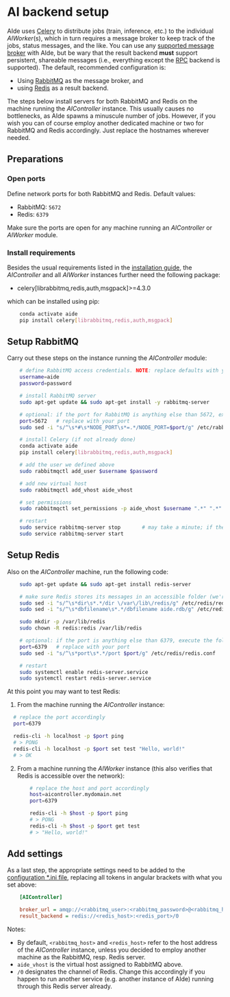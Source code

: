 # AI backend setup

AIde uses [Celery](http://www.celeryproject.org) to distribute jobs (train, inference, etc.) to the individual _AIWorker_(s), which in turn requires a message broker to keep track of the jobs, status messages, and the like.
You can use any [supported message broker](http://docs.celeryproject.org/en/latest/getting-started/brokers/index.html) with AIde, but be wary that the result backend **must** support persistent, shareable messages (i.e., everything except the [RPC](https://docs.celeryproject.org/en/latest/internals/reference/celery.backends.rpc.html) backend is supported). The default, recommended configuration is:
* Using [RabbitMQ](http://docs.celeryproject.org/en/latest/getting-started/brokers/rabbitmq.html) as the message broker, and
* using [Redis](https://docs.celeryproject.org/en/latest/getting-started/brokers/redis.html#results) as a result backend.


The steps below install servers for both RabbitMQ and Redis on the machine running the _AIController_ instance. This usually causes no bottlenecks, as AIde spawns a minuscule number of jobs. However, if you wish you can of course employ another dedicated machine or two for RabbitMQ and Redis accordingly. Just replace the hostnames wherever needed.


## Preparations

### Open ports

Define network ports for both RabbitMQ and Redis. Default values:
* RabbitMQ: `5672`
* Redis: `6379`

Make sure the ports are open for any machine running an _AIController_ or _AIWorker_ module.


### Install requirements

Besides the usual requirements listed in the [installation guide](install.md/#requirements), the _AIController_ and all _AIWorker_ instances further need the following package:
* celery[librabbitmq,redis,auth,msgpack]>=4.3.0

which can be installed using pip:
```bash
    conda activate aide
    pip install celery[librabbitmq,redis,auth,msgpack]
```



## Setup RabbitMQ

Carry out these steps on the instance running the _AIController_ module:
```bash
    # define RabbitMQ access credentials. NOTE: replace defaults with your own values
    username=aide
    password=password

    # install RabbitMQ server
    sudo apt-get update && sudo apt-get install -y rabbitmq-server

    # optional: if the port for RabbitMQ is anything else than 5672, execute the following line:
    port=5672   # replace with your port
    sudo sed -i "s/^\s*#\s*NODE_PORT\s*=.*/NODE_PORT=$port/g" /etc/rabbitmq/rabitmq-env.conf

    # install Celery (if not already done)
    conda activate aide
    pip install celery[librabbitmq,redis,auth,msgpack]

    # add the user we defined above
    sudo rabbitmqctl add_user $username $password

    # add new virtual host
    sudo rabbitmqctl add_vhost aide_vhost

    # set permissions
    sudo rabbitmqctl set_permissions -p aide_vhost $username ".*" ".*" ".*"

    # restart
    sudo service rabbitmq-server stop       # may take a minute; if the command hangs: sudo pkill -KILL -u rabbitmq
    sudo service rabbitmq-server start
```



## Setup Redis

Also on the _AIController_ machine, run the following code:
```bash
    sudo apt-get update && sudo apt-get install redis-server

    # make sure Redis stores its messages in an accessible folder (we're using /var/lib/redis/aide.rdb here)
    sudo sed -i "s/^\s*dir\s*.*/dir \/var\/lib\/redis/g" /etc/redis/redis.conf
    sudo sed -i "s/^\s*dbfilename\s*.*/dbfilename aide.rdb/g" /etc/redis/redis.conf

    sudo mkdir -p /var/lib/redis
    sudo chown -R redis:redis /var/lib/redis

    # optional: if the port is anything else than 6379, execute the following line:
    port=6379   # replace with your port
    sudo sed -i "s/^\s*port\s*.*/port $port/g" /etc/redis/redis.conf

    # restart
    sudo systemctl enable redis-server.service
    sudo systemctl restart redis-server.service
```


At this point you may want to test Redis:
1. From the machine running the _AIController_ instance:
  ```bash
    # replace the port accordingly
    port=6379

    redis-cli -h localhost -p $port ping
    # > PONG
    redis-cli -h localhost -p $port set test "Hello, world!"
    # > OK
  ```

2. From a machine running the _AIWorker_ instance (this also verifies that Redis is accessible over the network):
    ```bash
        # replace the host and port accordingly
        host=aicontroller.mydomain.net
        port=6379

        redis-cli -h $host -p $port ping
        # > PONG
        redis-cli -h $host -p $port get test
        # > "Hello, world!"
    ```



## Add settings

As a last step, the appropriate settings need to be added to the [configuration *.ini file](configure_settings.md), replacing all tokens in angular brackets with what you set above:

```ini
    [AIController]

    broker_url = amqp://<rabbitmq_user>:<rabbitmq_password>@<rabbitmq_host>:<rabbitmq_port>/aide_vhost
    result_backend = redis://<redis_host>:<redis_port>/0
```

Notes:
* By default, `<rabbitmq_host>` and `<redis_host>` refer to the host address of the _AIController_ instance, unless you decided to employ another machine as the RabbitMQ, resp. Redis server.
* `aide_vhost` is the virtual host assigned to RabbitMQ above.
* `/0` designates the channel of Redis. Change this accordingly if you happen to run another service (e.g. another instance of AIde) running through this Redis server already.